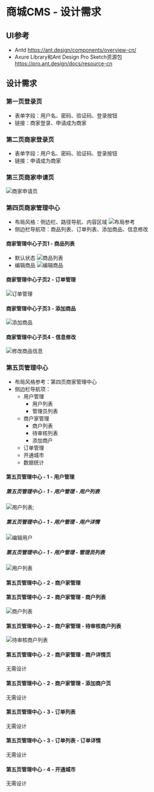 # 商城CMS - 设计需求

## UI参考

- Antd https://ant.design/components/overview-cn/
- Axure Library和Ant Design Pro Sketch资源包 https://pro.ant.design/docs/resource-cn

## 设计需求

### 第一页登录页

- 表单字段：用户名、密码、验证码、登录按钮
- 链接：商家登录、申请成为商家

### 第二页商家登录页

- 表单字段：用户名、密码、验证码、登录按钮
- 链接：申请成为商家

### 第三页商家申请页

![商家申请页](./示例图/商家申请页.png)

### 第四页商家管理中心
- 布局风格：侧边栏、路径导航、内容区域 
![布局参考](./示例图/布局参考.png)
- 侧边栏导航项：商品列表、订单列表、添加商品、信息修改

#### 商家管理中心子页1 - 商品列表
- 默认状态
![商品列表](./示例图/商品列表.png)
- 编辑商品
![编辑商品](./示例图/商品列表-商品编辑.png)

#### 商家管理中心子页2 - 订单管理
![订单管理](./示例图/订单管理.png)

#### 商家管理中心子页3 - 添加商品
![添加商品](./示例图/添加商品.png)

#### 商家管理中心子页4 - 信息修改
![修改商品信息](./示例图/修改商品信息.png)

### 第五页管理中心
- 布局风格参考：第四页商家管理中心
- 侧边栏导航项：
  - 用户管理
    - 用户列表
    - 管理员列表
  - 商户家管理
    - 商户列表
    - 待审核列表
    - 添加商户
  - 订单管理
  - 开通城市
  - 数据统计
  

#### 第五页管理中心 - 1 - 用户管理

##### 第五页管理中心 - 1 - 用户管理 - 用户列表
![用户列表](./示例图/用户列表.png);
##### 第五页管理中心 - 1 - 用户管理 - 用户详情
![编辑用户](./示例图/用户详情.png)
##### 第五页管理中心 - 1 - 用户管理 - 管理员列表
![用户列表](./示例图/管理员列表.png)

#### 第五页管理中心 - 2 - 商户家管理
#### 第五页管理中心 - 2 - 商户家管理 - 商户列表
![商户列表](./示例图/商家列表页.png)
#### 第五页管理中心 - 2 - 商户家管理 - 待审核商户列表
![待审核商户列表](./示例图/待审核商家列表页.png)
#### 第五页管理中心 - 2 - 商户家管理 - 商户详情页
无需设计
#### 第五页管理中心 - 2 - 商户家管理 - 添加商户页
无需设计

#### 第五页管理中心 - 3 - 订单列表
无需设计
#### 第五页管理中心 - 3 - 订单列表 - 订单详情
无需设计

#### 第五页管理中心 - 4 - 开通城市
无需设计
